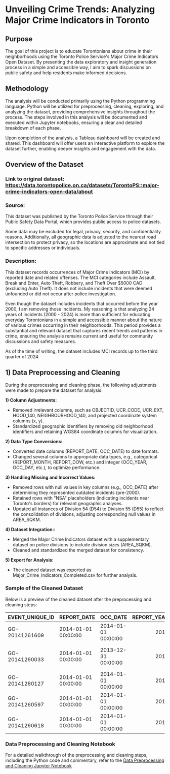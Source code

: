 # Unveiling Crime Trends: Analyzing Major Crime Indicators in Toronto

## Purpose
The goal of this project is to educate Torontonians about crime in their neighborhoods using the Toronto Police Service's Major Crime Indicators Open Dataset. By presenting the data exploratory and insight generation process in a simple and accessible way, I aim to spark discussions on public safety and help residents make informed decisions.

## Methodology
The analysis will be conducted primarily using the Python programming language. Python will be utilized for preprocessing, cleaning, exploring, and analyzing the dataset, providing comprehensive insights throughout the process. The steps involved in this analysis will be documented and executed within Jupyter notebooks, ensuring a clear and detailed breakdown of each phase.

Upon completion of the analysis, a Tableau dashboard will be created and shared. This dashboard will offer users an interactive platform to explore the dataset further, enabling deeper insights and engagement with the data. 

## Overview of the Dataset
### Link to original dataset: https://data.torontopolice.on.ca/datasets/TorontoPS::major-crime-indicators-open-data/about

### Source: 
This dataset was published by the Toronto Police Service through their Public Safety Data Portal, which provides public access to police datasets.

Some data may be excluded for legal, privacy, security, and confidentiality reasons. Additionally, all geographic data is adjusted to the nearest road intersection to protect privacy, so the locations are approximate and not tied to specific addresses or individuals. 

### Description:
This dataset records occurrences of Major Crime Indicators (MCI) by reported date and related offenses. The MCI categories include Assault, Break and Enter, Auto Theft, Robbery, and Theft Over $5000 CAD (excluding Auto Theft). It does not include incidents that were deemed unfounded or did not occur after police investigation.

Even though the dataset includes incidents that occurred before the year 2000, I am removing those incidents. My reasoning is that analyzing 24 years of incidents (2000 - 2024) is more than sufficient for educating everyday Torontonians in a simple and accessible manner about the nature of various crimes occurring in their neighborhoods. This period provides a substantial and relevant dataset that captures recent trends and patterns in crime, ensuring the analysis remains current and useful for community discussions and safety measures.

As of the time of writing, the dataset includes MCI records up to the third quarter of 2024.


## 1) Data Preprocessing and Cleaning

During the preprocessing and cleaning phase, the following adjustments were made to prepare the dataset for analysis:

**1) Column Adjustments:**

- Removed irrelevant columns, such as OBJECTID, UCR_CODE, UCR_EXT, HOOD_140, NEIGHBOURHOOD_140, and projected coordinate system columns (x, y).
- Standardized geographic identifiers by removing old neighborhood identifiers and retaining WGS84 coordinate columns for visualization.
  
**2) Data Type Conversions:**

- Converted date columns (REPORT_DATE, OCC_DATE) to date formats.
- Changed several columns to appropriate data types, e.g., categorical (REPORT_MONTH, REPORT_DOW, etc.) and integer (OCC_YEAR, OCC_DAY, etc.), to optimize performance.

**3) Handling Missing and Incorrect Values:**

- Removed rows with null values in key columns (e.g., OCC_DATE) after determining they represented outdated incidents (pre-2000).
- Retained rows with "NSA" placeholders (indicating incidents near Toronto's borders) for relevant geographic analyses.
- Updated all instances of Division 54 (D54) to Division 55 (D55) to reflect the consolidation of divisions, adjusting corresponding null values in AREA_SQKM.
  
**4) Dataset Integration:**:

- Merged the Major Crime Indicators dataset with a supplementary dataset on police divisions to include division sizes (AREA_SQKM).
- Cleaned and standardized the merged dataset for consistency.

**5) Export for Analysis:**

- The cleaned dataset was exported as Major_Crime_Indicators_Completed.csv for further analysis.

### Sample of the Cleaned Dataset

Below is a preview of the cleaned dataset after the preprocessing and cleaning steps:

| EVENT_UNIQUE_ID   | REPORT_DATE         | OCC_DATE            |   REPORT_YEAR | REPORT_MONTH   |   REPORT_DAY |   REPORT_DOY | REPORT_DOW   |   REPORT_HOUR |   OCC_YEAR | OCC_MONTH   |   OCC_DAY |   OCC_DOY | OCC_DOW   |   OCC_HOUR | DIVISION   | LOCATION_TYPE                                       | PREMISES_TYPE   | OFFENCE             | MCI_CATEGORY   |   HOOD_158 | NEIGHBOURHOOD_158            |   LONG_WGS84 |   LAT_WGS84 |   AREA_SQKM |
|:------------------|:--------------------|:--------------------|--------------:|:---------------|-------------:|-------------:|:-------------|--------------:|-----------:|:------------|----------:|----------:|:----------|-----------:|:-----------|:----------------------------------------------------|:----------------|:--------------------|:---------------|-----------:|:-----------------------------|-------------:|------------:|------------:|
| GO-20141261609    | 2014-01-01 00:00:00 | 2014-01-01 00:00:00 |          2014 | January        |            1 |            1 | Wednesday    |             9 |       2014 | January     |         1 |         1 | Wednesday |          9 | D55        | Apartment (Rooming House, Condo)                    | Apartment       | Assault             | Assault        |        069 | Blake-Jones (69)             |     -79.3381 |     43.6751 |     41.034  |
| GO-20141260033    | 2014-01-01 00:00:00 | 2013-12-31 00:00:00 |          2014 | January        |            1 |            1 | Wednesday    |             2 |       2013 | December    |        31 |       365 | Tuesday   |         22 | D42        | Single Home, House (Attach Garage, Cottage, Mobile) | House           | Assault             | Assault        |        144 | Morningside Heights (144)    |     -79.1804 |     43.8063 |     84.6117 |
| GO-20141260127    | 2014-01-01 00:00:00 | 2014-01-01 00:00:00 |          2014 | January        |            1 |            1 | Wednesday    |             1 |       2014 | January     |         1 |         1 | Wednesday |          1 | D14        | Bar / Restaurant                                    | Commercial      | Assault Bodily Harm | Assault        |        084 | Little Portugal (84)         |     -79.4271 |     43.6425 |     14.1753 |
| GO-20141260597    | 2014-01-01 00:00:00 | 2014-01-01 00:00:00 |          2014 | January        |            1 |            1 | Wednesday    |             2 |       2014 | January     |         1 |         1 | Wednesday |          2 | D14        | Apartment (Rooming House, Condo)                    | Apartment       | Assault             | Assault        |        080 | Palmerston-Little Italy (80) |     -79.4156 |     43.6549 |     14.1753 |
| GO-20141260618    | 2014-01-01 00:00:00 | 2014-01-01 00:00:00 |          2014 | January        |            1 |            1 | Wednesday    |             5 |       2014 | January     |         1 |         1 | Wednesday |          2 | D14        | Bar / Restaurant                                    | Commercial      | Assault             | Assault        |        081 | Trinity-Bellwoods (81)       |     -79.4167 |     43.6551 |     14.1753 |Bellwoods (81)       |     -79.4167 |     43.6551 |     14.1753 |

### Data Preprocessing and Cleaning Notebook

For a detailed walkthrough of the preprocessing and cleaning steps, including the Python code and commentary, refer to the [Data Preprocessing and Cleaning Jupyter Notebook](Dataset-Folder-CSV/Major_Crime_Indicators_Completed.csv.zip)
